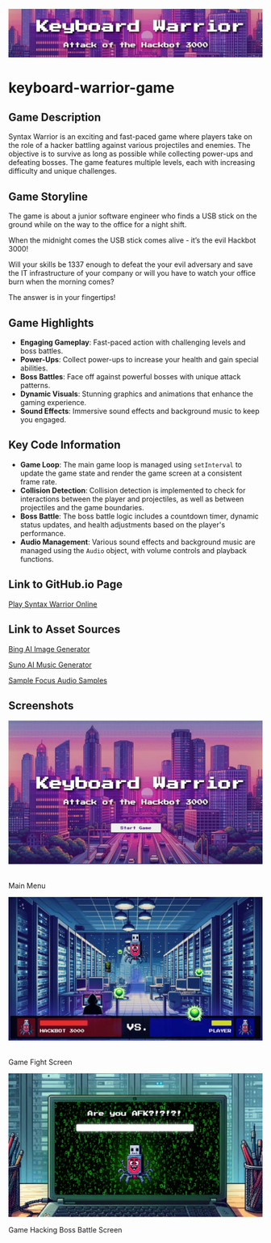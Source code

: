 ![Title](./README/Title.jpeg)

# keyboard-warrior-game

## Game Description

Syntax Warrior is an exciting and fast-paced game where players take on the role of a hacker battling against various projectiles and enemies. The objective is to survive as long as possible while collecting power-ups and defeating bosses. The game features multiple levels, each with increasing difficulty and unique challenges.

## Game Storyline

The game is about a junior software engineer who finds a USB stick on the ground while on the way to the office for a night shift.

When the midnight comes the USB stick comes alive - it’s the evil Hackbot 3000!

Will your skills be 1337 enough to defeat the your evil adversary and save the IT infrastructure of your company or will you have to watch your office burn when the morning comes?

The answer is in your fingertips!

## Game Highlights

- **Engaging Gameplay**: Fast-paced action with challenging levels and boss battles.
- **Power-Ups**: Collect power-ups to increase your health and gain special abilities.
- **Boss Battles**: Face off against powerful bosses with unique attack patterns.
- **Dynamic Visuals**: Stunning graphics and animations that enhance the gaming experience.
- **Sound Effects**: Immersive sound effects and background music to keep you engaged.

## Key Code Information

- **Game Loop**: The main game loop is managed using `setInterval` to update the game state and render the game screen at a consistent frame rate.
- **Collision Detection**: Collision detection is implemented to check for interactions between the player and projectiles, as well as between projectiles and the game boundaries.
- **Boss Battle**: The boss battle logic includes a countdown timer, dynamic status updates, and health adjustments based on the player's performance.
- **Audio Management**: Various sound effects and background music are managed using the `Audio` object, with volume controls and playback functions.

## Link to GitHub.io Page

[Play Syntax Warrior Online](https://hesersu.github.io/syntax-warrior-game)

## Link to Asset Sources

[Bing AI Image Generator](https://www.bing.com/images/create)

[Suno AI Music Generator](https://suno.com/)

[Sample Focus Audio Samples](https://samplefocus.com/)

## Screenshots

<img src="./README/Screenshot1.jpeg" alt="Screenshot 1" width="650"/>
&ensp;
<p>Main Menu</p>
<img src="./README/Screenshot2.jpeg" alt="Screenshot 2" width="650"/>
&ensp;
<p>Game Fight Screen</p>
<img src="./README/Screenshot3.jpeg" alt="Screenshot 3" width="650"/>
<p>Game Hacking Boss Battle Screen</p>
&ensp;

